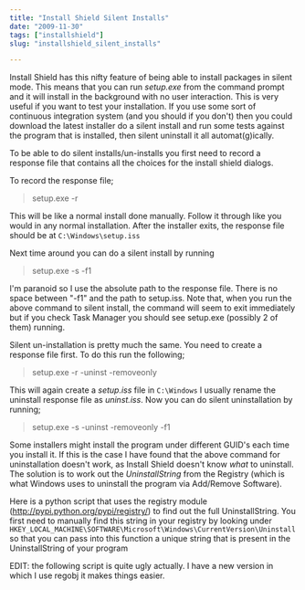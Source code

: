 ```yaml
---
title: "Install Shield Silent Installs"
date: "2009-11-30"
tags: ["installshield"]
slug: "installshield_silent_installs"

---
```


Install Shield has this nifty feature of being able to install packages in silent mode. This means that you can run _setup.exe_ from the command prompt and it will install in the background with no user interaction. This is very useful if you want to test your installation. If you use some sort of continuous integration system (and you should if you don't) then you could download the latest installer do a silent install and run some tests against the program that is installed, then silent uninstall it all automat(g)ically.

To be able to do silent installs/un-installs you first need to record a response file that contains all the choices for the install shield dialogs.

To record the response file;

> setup.exe -r

This will be like a normal install done manually. Follow it through like you would in any normal installation. After the installer exits, the response file should be at `C:\Windows\setup.iss`

Next time around you can do a silent install by running

> setup.exe -s -f1<path to setup.iss>

I'm paranoid so I use the absolute path to the response file. There is no space between "-f1" and the path to setup.iss. Note that, when you run the
above command to silent install, the command will seem to exit immediately but if you check Task Manager you should see setup.exe (possibly 2 of them) running.

Silent un-installation is pretty much the same. You need to create a response file first. To do this run the following;

> setup.exe -r -uninst -removeonly

This will again create a _setup.iss_ file in `C:\Windows` I usually rename the uninstall response file as _uninst.iss_. Now you can do silent uninstallation by
running;

> setup.exe -s -uninst -removeonly -f1<path to response file>

Some installers might install the program under different GUID's each time you install it. If this is the case I have found that the above command for uninstallation doesn't work,
as Install Shield doesn't know _what_ to uninstall. The solution is to work out the _UninstallString_ from the Registry (which is what Windows uses to uninstall the program via Add/Remove Software).

Here is a python script that uses the registry module (http://pypi.python.org/pypi/registry/) to find out the full UninstallString. You first need to manually find this string
in your registry by looking under `HKEY_LOCAL_MACHINE\SOFTWARE\Microsoft\Windows\CurrentVersion\Uninstall` so that you can pass into this function a unique
string that is present in the UninstallString of your program

EDIT: the following script is quite ugly actually. I have a new version in which I use regobj it makes things easier.

<script src="http://gist.github.com/245264.js?file=uninstall.py"></script>
